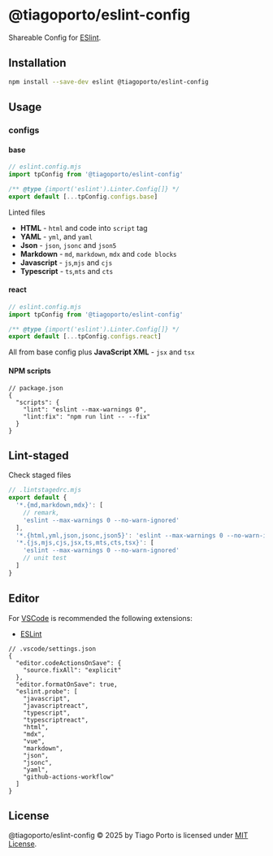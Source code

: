 # @tiagoporto/eslint-config

Shareable Config for [ESlint](https://eslint.org).

## Installation

```bash
npm install --save-dev eslint @tiagoporto/eslint-config
```

## Usage

### configs

#### base

```mjs
// eslint.config.mjs
import tpConfig from '@tiagoporto/eslint-config'

/** @type {import('eslint').Linter.Config[]} */
export default [...tpConfig.configs.base]
```

Linted files

- **HTML** - `html` and code into `script` tag
- **YAML** - `yml`, and `yaml`
- **Json** - `json`, `jsonc` and `json5`
- **Markdown** - `md`, `markdown`, `mdx` and `code blocks`
- **Javascript** - `js`,`mjs` and `cjs`
- **Typescript** - `ts`,`mts` and `cts`

#### react

```mjs
// eslint.config.mjs
import tpConfig from '@tiagoporto/eslint-config'

/** @type {import('eslint').Linter.Config[]} */
export default [...tpConfig.configs.react]
```

All from base config plus **JavaScript XML** - `jsx` and `tsx`

#### NPM scripts

```jsonc
// package.json
{
  "scripts": {
    "lint": "eslint --max-warnings 0",
    "lint:fix": "npm run lint -- --fix"
  }
}
```

## Lint-staged

Check staged files

```mjs
// .lintstagedrc.mjs
export default {
  '*.{md,markdown,mdx}': [
    // remark,
    'eslint --max-warnings 0 --no-warn-ignored'
  ],
  '*.{html,yml,json,jsonc,json5}': 'eslint --max-warnings 0 --no-warn-ignored',
  '*.{js,mjs,cjs,jsx,ts,mts,cts,tsx}': [
    'eslint --max-warnings 0 --no-warn-ignored'
    // unit test
  ]
}
```

## Editor

For [VSCode](https://code.visualstudio.com) is recommended the following extensions:

- [ESLint](https://marketplace.visualstudio.com/items?itemName=dbaeumer.vscode-eslint)

```jsonc
// .vscode/settings.json
{
  "editor.codeActionsOnSave": {
    "source.fixAll": "explicit"
  },
  "editor.formatOnSave": true,
  "eslint.probe": [
    "javascript",
    "javascriptreact",
    "typescript",
    "typescriptreact",
    "html",
    "mdx",
    "vue",
    "markdown",
    "json",
    "jsonc",
    "yaml",
    "github-actions-workflow"
  ]
}
```

## License

@tiagoporto/eslint-config © 2025 by Tiago Porto is licensed under [MIT License](LICENSE).
